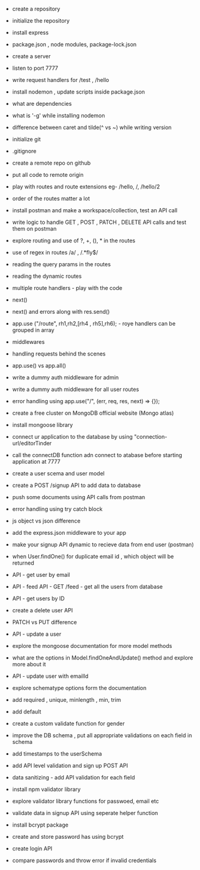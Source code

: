 - create a repository
- initialize the repository 
- install express
- package.json , node modules, package-lock.json
- create a server
- listen to port 7777
- write request handlers for /test , /hello
- install nodemon , update scripts inside package.json
- what are dependencies
- what is '-g' while installing nodemon
- difference between caret and tilde(^ vs ~) while writing version

- initialize git
- .gitignore
- create a remote repo on github
- put all code to remote origin
- play with routes and route extensions eg- /hello, /, /hello/2 
- order of the routes matter a lot
- install postman and make a workspace/collection, test an API call
- write logic to handle GET , POST , PATCH , DELETE API calls and test them on postman
- explore routing and use of ?, +, (), * in the routes
- use of regex in routes /a/ , /.*fly$/
- reading the query params in the routes
- reading the dynamic routes

- multiple route handlers - play with the code
- next()
- next() and errors along with res.send()
- app.use ("/route", rh1,rh2,[rh4 , rh5],rh6); - roye handlers can be grouped in array
- middlewares
- handling requests behind the scenes
- app.use() vs app.all()
- write a dummy auth middleware for admin
- write a dummy auth middleware for all user routes
- error handling using app.use("/", (err, req, res, next) => {});

- create a free cluster on MongoDB official website (Mongo atlas)
- install mongoose library
- connect ur application to the database by using "connection-url/editorTinder
- call the connectDB function adn connect to atabase before starting application at 7777
- create a user scema and user model
- create a POST /signup API to add data to database
- push some documents using API calls from postman
- error handling using try catch block

- js object vs json difference
- add the express.json middleware to your app
- make your signup API dynamic to recieve data from end user (postman)
- when User.findOne() for duplicate email id , which object will be returned
- API - get user by email 
- API - feed API - GET /feed - get all the users from database
- API - get users by ID
- create a delete user API 
- PATCH vs PUT difference 
- API - update a user
- explore the mongoose documentation for more model methods
- what are the options in Model.findOneAndUpdate() method and explore more about it
- API - update user with emailId

- explore schematype options form the documentation
- add required , unique, minlength , min, trim 
- add default
- create a custom validate function for gender
- improve the DB schema , put all appropriate validations on each field in schema
- add timestamps to the userSchema
- add API level validation and sign up POST API
- data sanitizing - add API validation for each field
- install npm validator library
- explore validator library functions for passwoed, email etc

- validate data in signup API using seperate helper function 
- install bcrypt package
- create and store password has using bcrypt
- create login API 
- compare passwords and throw error if invalid credentials
